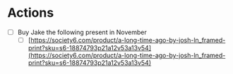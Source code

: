 # Actions
- [ ] Buy Jake the following present in November
	- [ ] [https://society6.com/product/a-long-time-ago-by-josh-ln_framed-print?sku=s6-18874793p21a12v53a13v54](https://society6.com/product/a-long-time-ago-by-josh-ln_framed-print?sku=s6-18874793p21a12v53a13v54)